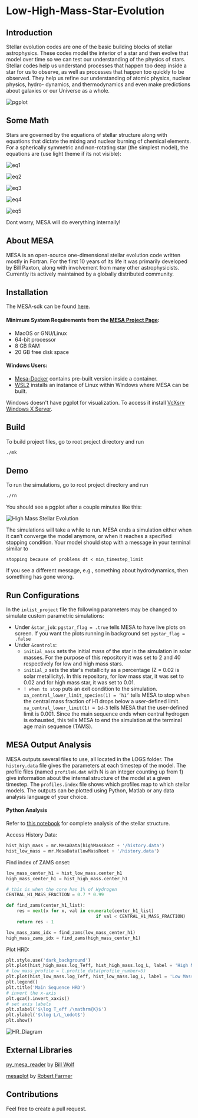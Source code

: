 # Low-High-Mass-Star-Evolution
## Introduction
Stellar evolution codes are one of the basic building blocks of stellar astrophysics. These
codes model the interior of a star and then evolve that model over time so we can test our
understanding of the physics of stars. Stellar codes help us understand processes that happen
too deep inside a star for us to observe, as well as processes that happen too quickly to be
observed. They help us refine our understanding of atomic physics, nuclear physics, hydro-
dynamics, and thermodynamics and even make predictions about galaxies or our Universe
as a whole.

![pgplot](./pgstar.png)

## Some Math
Stars are governed by the equations of stellar structure along with equations that dictate
the mixing and nuclear burning of chemical elements. For a spherically symmetric and
non-rotating star (the simplest model), the equations are (use light theme if its not visible):

![eq1](https://github.com/axr6077/Low-High-Mass-Star-Evolution/blob/main/equations/eq1.svg)

![eq2](https://github.com/axr6077/Low-High-Mass-Star-Evolution/blob/main/equations/eq2.svg)

![eq3](https://github.com/axr6077/Low-High-Mass-Star-Evolution/blob/main/equations/eq3.svg)

![eq4](https://github.com/axr6077/Low-High-Mass-Star-Evolution/blob/main/equations/eq4.svg)

![eq5](https://github.com/axr6077/Low-High-Mass-Star-Evolution/blob/main/equations/eq5.svg)

Dont worry, MESA will do everything internally!

## About MESA
MESA is an open-source one-dimensional stellar evolution code written mostly in Fortran.
For the first 10 years of its life it was primarily developed by Bill Paxton, along with involvement from many other astrophysicists. Currently its actively maintained by a globally distributed
community. 

## Installation

The MESA-sdk can be found [here](https://docs.mesastar.org/en/release-r22.05.1/quickstart.html).

<p>

#### Minimum System Requirements from the [MESA Project Page](https://docs.mesastar.org/en/release-r22.05.1/installation.html):

- MacOS or GNU/Linux
- 64-bit processor
- 8 GB RAM
- 20 GB free disk space

#### Windows Users:
- [Mesa-Docker](https://github.com/evbauer/MESA-Docker) contains pre-built version inside a container. 
- [WSL2](https://learn.microsoft.com/en-us/windows/wsl/install) installs an instance of Linux within Windows where MESA can be built. 

Windows doesn't have pgplot for visualization. To access it install [VcXsrv Windows X Server](https://sourceforge.net/projects/vcxsrv/).

</p>
</details>

## Build

To build project files, go to root project directory and run
```bash
./mk 
```

## Demo
To run the simulations, go to root project directory and run 
```bash
./rn
```
You should see a pgplot after a couple minutes like this:

![High Mass Stellar Evolution](https://github.com/axr6077/Low-High-Mass-Star-Evolution/blob/main/high_mass/highmass_sim.gif)

The simulations will take a while to run. MESA ends a simulation either when it can’t converge the model anymore, or when it
reaches a specified stopping condition. Your model should stop with a message in your
terminal similar to 
```shell
stopping because of problems dt < min_timestep_limit
```
If you see a different message, e.g., something about hydrodynamics, then something has
gone wrong.

## Run Configurations

In the `inlist_project` file the following parameters may be changed to simulate custom parametric simulations:
- Under `&star_job`: `pgstar_flag = .true` tells MESA to have live plots on screen. If you want the plots running in background set `pgstar_flag = .false`
- Under `&controls`: 
  - `initial_mass` sets the initial mass of the star in the simulation in solar masses. For the purpose of this repository it was set to 2 and 40 respectively for low and high mass stars.
  - `initial_z` sets the star's metallicity as a percentage (Z = 0.02 is solar metallicity). In this repository, for low mass star, it was set to 0.02 and for high mass star, it was set to 0.01. 
  - `! when to stop` puts an exit condition to the simulation. `xa_central_lower_limit_species(1) = ‘h1’` tells MESA to stop when the
central mass fraction of H1 drops below a user-defined limit.
`xa_central_lower_limit(1) = 1d-3` tells MESA that the user-defined limit is
0.001. Since the main sequence ends when central hydrogen is exhausted, this
tells MESA to end the simulation at the terminal age main sequence (TAMS).

## MESA Output Analysis
MESA outputs several files to use, all located in the LOGS folder. The `history.data`
file gives the parameters at each timestep of the model. The profile files (named `profileN.dat`
with N is an integer counting up from 1) give information about the internal structure of
the model at a given timestep. The `profiles.index` file shows which profiles map to which
stellar models. The outputs can be plotted using Python, Matlab or any data analysis language of your choice. 

#### Python Analysis

Refer to [this notebook](https://github.com/axr6077/Low-High-Mass-Star-Evolution/blob/main/analysis.ipynb) for complete analysis of the stellar structure. 

Access History Data:
```python
hist_high_mass = mr.MesaData(highMassRoot + '/history.data')
hist_low_mass = mr.MesaData(lowMassRoot + '/history.data')
```

Find index of ZAMS onset:
```python
low_mass_center_h1 = hist_low_mass.center_h1
high_mass_center_h1 = hist_high_mass.center_h1

# this is when the core has 1% of Hydrogen
CENTRAL_H1_MASS_FRACTION = 0.7 * 0.99 

def find_zams(center_h1_list):
    res = next(x for x, val in enumerate(center_h1_list)
                                  if val < CENTRAL_H1_MASS_FRACTION)
    return res - 1

low_mass_zams_idx = find_zams(low_mass_center_h1)
high_mass_zams_idx = find_zams(high_mass_center_h1)
```

Plot HRD:

```python
plt.style.use('dark_background')
plt.plot(hist_high_mass.log_Teff, hist_high_mass.log_L, label = 'High Mass MS')
# low_mass_profile = l.profile_data(profile_number=5)
plt.plot(hist_low_mass.log_Teff, hist_low_mass.log_L, label = 'Low Mass MS')
plt.legend()
plt.title('Main Sequence HRD')
# invert the x-axis
plt.gca().invert_xaxis()
# set axis labels
plt.xlabel('$\log T_eff /\mathrm{K}$')
plt.ylabel('$\log L/L_\odot$')
plt.show()
```

![HR_Diagram](https://github.com/axr6077/Low-High-Mass-Star-Evolution/blob/main/out/output_22_0.png)


## External Libraries
[py_mesa_reader](https://github.com/wmwolf/py_mesa_reader) by [Bill Wolf](https://github.com/wmwolf)

[mesaplot](https://github.com/rjfarmer/mesaplot) by [Robert Farmer](https://github.com/rjfarmer)

## Contributions
Feel free to create a pull request. 

